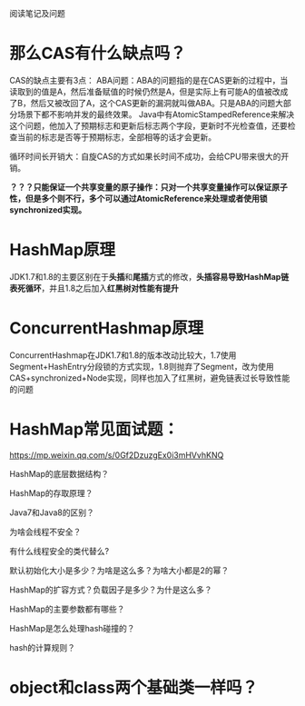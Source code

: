 阅读笔记及问题

# 那么CAS有什么缺点吗？

CAS的缺点主要有3点：
ABA问题：ABA的问题指的是在CAS更新的过程中，当读取到的值是A，然后准备赋值的时候仍然是A，但是实际上有可能A的值被改成了B，然后又被改回了A，这个CAS更新的漏洞就叫做ABA。只是ABA的问题大部分场景下都不影响并发的最终效果。
Java中有AtomicStampedReference来解决这个问题，他加入了预期标志和更新后标志两个字段，更新时不光检查值，还要检查当前的标志是否等于预期标志，全部相等的话才会更新。

循环时间长开销大：自旋CAS的方式如果长时间不成功，会给CPU带来很大的开销。

**？？？只能保证一个共享变量的原子操作：只对一个共享变量操作可以保证原子性，但是多个则不行，多个可以通过AtomicReference来处理或者使用锁synchronized实现。**



# HashMap原理

JDK1.7和1.8的主要区别在于**头插**和**尾插**方式的修改，**头插容易导致HashMap链表死循环**，并且1.8之后加入**红黑树对性能有提升**




# ConcurrentHashmap原理

ConcurrentHashmap在JDK1.7和1.8的版本改动比较大，1.7使用Segment+HashEntry分段锁的方式实现，1.8则抛弃了Segment，改为使用CAS+synchronized+Node实现，同样也加入了红黑树，避免链表过长导致性能的问题




# HashMap常见面试题：

https://mp.weixin.qq.com/s/0Gf2DzuzgEx0i3mHVvhKNQ

HashMap的底层数据结构？

HashMap的存取原理？

Java7和Java8的区别？

为啥会线程不安全？

有什么线程安全的类代替么?

默认初始化大小是多少？为啥是这么多？为啥大小都是2的幂？

HashMap的扩容方式？负载因子是多少？为什是这么多？

HashMap的主要参数都有哪些？

HashMap是怎么处理hash碰撞的？

hash的计算规则？




# object和class两个基础类一样吗？
